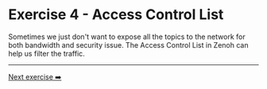 # Exercise 4 - Access Control List

Sometimes we just don't want to expose all the topics to the network for both bandwidth and security issue. The Access Control List in Zenoh can help us filter the traffic.

---
[Next exercise ➡️](ex-5.md)
